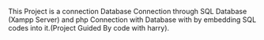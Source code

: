 This Project is a connection Database Connection through SQL Database (Xampp Server) and php Connection with Database with by embedding SQL codes into it.(Project Guided By code with harry).
